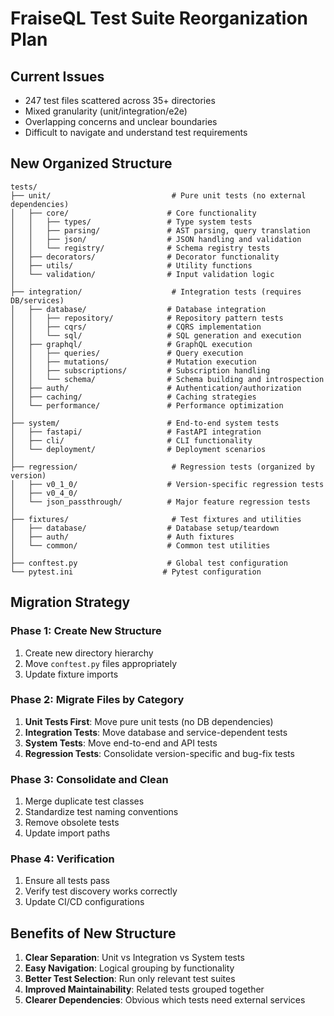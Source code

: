 # FraiseQL Test Suite Reorganization Plan

## Current Issues
- 247 test files scattered across 35+ directories
- Mixed granularity (unit/integration/e2e)
- Overlapping concerns and unclear boundaries
- Difficult to navigate and understand test requirements

## New Organized Structure

```
tests/
├── unit/                           # Pure unit tests (no external dependencies)
│   ├── core/                      # Core functionality
│   │   ├── types/                 # Type system tests
│   │   ├── parsing/               # AST parsing, query translation
│   │   ├── json/                  # JSON handling and validation
│   │   └── registry/              # Schema registry tests
│   ├── decorators/                # Decorator functionality
│   ├── utils/                     # Utility functions
│   └── validation/                # Input validation logic
│
├── integration/                    # Integration tests (requires DB/services)
│   ├── database/                  # Database integration
│   │   ├── repository/            # Repository pattern tests
│   │   ├── cqrs/                  # CQRS implementation
│   │   └── sql/                   # SQL generation and execution
│   ├── graphql/                   # GraphQL execution
│   │   ├── queries/               # Query execution
│   │   ├── mutations/             # Mutation execution
│   │   ├── subscriptions/         # Subscription handling
│   │   └── schema/                # Schema building and introspection
│   ├── auth/                      # Authentication/authorization
│   ├── caching/                   # Caching strategies
│   └── performance/               # Performance optimization
│
├── system/                        # End-to-end system tests
│   ├── fastapi/                   # FastAPI integration
│   ├── cli/                       # CLI functionality
│   └── deployment/                # Deployment scenarios
│
├── regression/                     # Regression tests (organized by version)
│   ├── v0_1_0/                    # Version-specific regression tests
│   ├── v0_4_0/
│   └── json_passthrough/          # Major feature regression tests
│
├── fixtures/                       # Test fixtures and utilities
│   ├── database/                  # Database setup/teardown
│   ├── auth/                      # Auth fixtures
│   └── common/                    # Common test utilities
│
├── conftest.py                    # Global test configuration
└── pytest.ini                    # Pytest configuration
```

## Migration Strategy

### Phase 1: Create New Structure
1. Create new directory hierarchy
2. Move `conftest.py` files appropriately
3. Update fixture imports

### Phase 2: Migrate Files by Category
1. **Unit Tests First**: Move pure unit tests (no DB dependencies)
2. **Integration Tests**: Move database and service-dependent tests
3. **System Tests**: Move end-to-end and API tests
4. **Regression Tests**: Consolidate version-specific and bug-fix tests

### Phase 3: Consolidate and Clean
1. Merge duplicate test classes
2. Standardize test naming conventions
3. Remove obsolete tests
4. Update import paths

### Phase 4: Verification
1. Ensure all tests pass
2. Verify test discovery works correctly
3. Update CI/CD configurations

## Benefits of New Structure

1. **Clear Separation**: Unit vs Integration vs System tests
2. **Easy Navigation**: Logical grouping by functionality
3. **Better Test Selection**: Run only relevant test suites
4. **Improved Maintainability**: Related tests grouped together
5. **Clearer Dependencies**: Obvious which tests need external services
